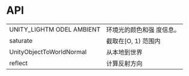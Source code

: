 # API

|                            |                           |
| :------------------------- | :------------------------ |
| UNITY\_LIGHTM ODEL AMBIENT | 环境光的颜色和强 度信息。   |
| saturate                   | 截取在\[O, 1\) 范围内      |
| UnityObjectToWorldNormal   | 从本地到世界               |
| reflect                    | 计算反射方向               |



